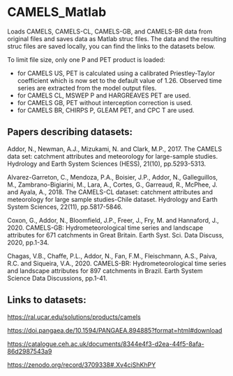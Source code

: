 # CAMELS_Matlab
Loads CAMELS, CAMELS-CL, CAMELS-GB, and CAMELS-BR data from original files and saves data as Matlab struc files.
The data and the resulting struc files are saved locally, you can find the links to the datasets below.

To limit file size, only one P and PET product is loaded:
- for CAMELS US, PET is calculated using a calibrated Priestley-Taylor coefficient which is now set to the default value of 1.26. Observed time series are extracted from the model output files.
- for CAMELS CL, MSWEP P and HARGREAVES PET are used.
- for CAMELS GB, PET without interception correction is used.
- for CAMELS BR, CHIRPS P, GLEAM PET, and CPC T are used.

## Papers describing datasets:

Addor, N., Newman, A.J., Mizukami, N. and Clark, M.P., 2017. The CAMELS data set: catchment attributes and meteorology for large-sample studies. Hydrology and Earth System Sciences (HESS), 21(10), pp.5293-5313.

Alvarez-Garreton, C., Mendoza, P.A., Boisier, J.P., Addor, N., Galleguillos, M., Zambrano-Bigiarini, M., Lara, A., Cortes, G., Garreaud, R., McPhee, J. and Ayala, A., 2018. The CAMELS-CL dataset: catchment attributes and meteorology for large sample studies-Chile dataset. Hydrology and Earth System Sciences, 22(11), pp.5817-5846.

Coxon, G., Addor, N., Bloomfield, J.P., Freer, J., Fry, M. and Hannaford, J., 2020. CAMELS-GB: Hydrometeorological time series and landscape attributes for 671 catchments in Great Britain. Earth Syst. Sci. Data Discuss, 2020, pp.1-34.

Chagas, V.B., Chaffe, P.L., Addor, N., Fan, F.M., Fleischmann, A.S., Paiva, R.C. and Siqueira, V.A., 2020. CAMELS-BR: Hydrometeorological time series and landscape attributes for 897 catchments in Brazil. Earth System Science Data Discussions, pp.1-41.


## Links to datasets:

https://ral.ucar.edu/solutions/products/camels

https://doi.pangaea.de/10.1594/PANGAEA.894885?format=html#download

https://catalogue.ceh.ac.uk/documents/8344e4f3-d2ea-44f5-8afa-86d2987543a9

https://zenodo.org/record/3709338#.Xv4ciShKhPY


